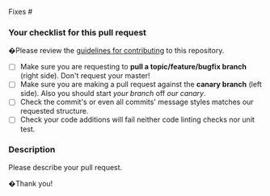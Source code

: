 Fixes #

### Your checklist for this pull request

�Please review the [guidelines for contributing](../CONTRIBUTING.md) to this repository.

- [ ] Make sure you are requesting to **pull a topic/feature/bugfix branch** (right side). Don't request your master!
- [ ] Make sure you are making a pull request against the **canary branch** (left side). Also you should start _your branch_ off _our canary_.
- [ ] Check the commit's or even all commits' message styles matches our requested structure.
- [ ] Check your code additions will fail neither code linting checks nor unit test.

### Description

Please describe your pull request.

�Thank you!
